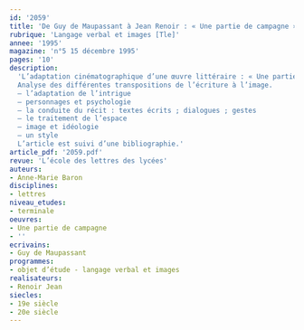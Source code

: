 ```yaml
---
id: '2059'
title: 'De Guy de Maupassant à Jean Renoir : « Une partie de campagne » '
rubrique: 'Langage verbal et images [Tle]'
annee: '1995'
magazine: 'n°5 15 décembre 1995'
pages: '10'
description: 
  'L’adaptation cinématographique d’une œuvre littéraire : « Une partie de campagne », de Maupassant, par Renoir.
  Analyse des différentes transpositions de l’écriture à l’image.
  – l’adaptation de l’intrigue
  – personnages et psychologie
  – la conduite du récit : textes écrits ; dialogues ; gestes
  – le traitement de l’espace
  – image et idéologie
  – un style
  L’article est suivi d’une bibliographie.'
article_pdf: '2059.pdf'
revue: 'L’école des lettres des lycées'
auteurs:
- Anne-Marie Baron
disciplines:
- lettres
niveau_etudes:
- terminale
oeuvres:
- Une partie de campagne
- ''
ecrivains:
- Guy de Maupassant
programmes:
- objet d’étude - langage verbal et images
realisateurs:
- Renoir Jean
siecles:
- 19e siècle
- 20e siècle
---
```

